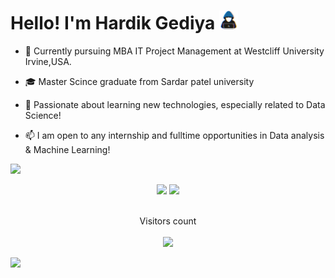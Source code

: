 <h1 >Hello! I'm Hardik Gediya <img src="https://github.com/0xAbdulKhalid/0xAbdulKhalid/raw/main/assets/mdImages/about_me.gif"width="30px"></h1> 

- 🎯 Currently pursuing MBA IT Project Management at Westcliff University Irvine,USA. 

- :mortar_board: Master Scince graduate from Sardar patel university

- :blue_book: Passionate about learning new technologies, especially related to Data Science!
  
- :mailbox: I am open to any internship and fulltime opportunities in Data analysis & Machine Learning!

</div>

<img src="https://user-images.githubusercontent.com/73097560/115834477-dbab4500-a447-11eb-908a-139a6edaec5c.gif">


<p align="center">
  <img height="195" width="auto" src="https://github-readme-stats.vercel.app/api?username=harrypatel01&theme=material-palenight&hide_border=false&include_all_commits=false&count_private=false">
  <img height="195" width="auto" src="https://github-readme-stats.vercel.app/api/top-langs/?username=harrypatel01&theme=material-palenight&hide_border=false&include_all_commits=false&count_private=false&layout=compact">

  <br>
  <br>

</p>

<p align="center"> 
  Visitors count <br><br>
  <img src="https://profile-counter.glitch.me/harrypatel01/count.svg" />
</p>

<img src="https://user-images.githubusercontent.com/73097560/115834477-dbab4500-a447-11eb-908a-139a6edaec5c.gif">

